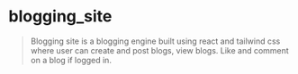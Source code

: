 # blogging_site

> Blogging site is a blogging engine built using react and tailwind css where user can create and post blogs, view blogs. Like and comment on a blog if logged in.
